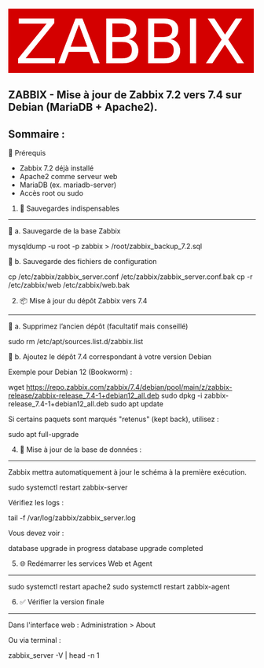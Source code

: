 ![zabbix-logo](./images/zabbix-logo.png)

## ZABBIX - Mise à jour de Zabbix 7.2 vers 7.4 sur Debian (MariaDB + Apache2).

## Sommaire :

🧱 Prérequis

- Zabbix 7.2 déjà installé
- Apache2 comme serveur web
- MariaDB (ex. mariadb-server)
- Accès root ou sudo

1. 🔐 Sauvegardes indispensables
--------------------------------
🔸 a. Sauvegarde de la base Zabbix

mysqldump -u root -p zabbix > /root/zabbix_backup_7.2.sql

🔸 b. Sauvegarde des fichiers de configuration

cp /etc/zabbix/zabbix_server.conf /etc/zabbix/zabbix_server.conf.bak
cp -r /etc/zabbix/web /etc/zabbix/web.bak

2. 📦 Mise à jour du dépôt Zabbix vers 7.4
-------------------------------------------
🔸 a. Supprimez l’ancien dépôt (facultatif mais conseillé)

sudo rm /etc/apt/sources.list.d/zabbix.list

🔸 b. Ajoutez le dépôt 7.4 correspondant à votre version Debian

Exemple pour Debian 12 (Bookworm) :

wget https://repo.zabbix.com/zabbix/7.4/debian/pool/main/z/zabbix-release/zabbix-release_7.4-1+debian12_all.deb
sudo dpkg -i zabbix-release_7.4-1+debian12_all.deb
sudo apt update

Si certains paquets sont marqués "retenus" (kept back), utilisez :

sudo apt full-upgrade

4. 🔄 Mise à jour de la base de données :
------------------------------------------
Zabbix mettra automatiquement à jour le schéma à la première exécution.

sudo systemctl restart zabbix-server

Vérifiez les logs :

tail -f /var/log/zabbix/zabbix_server.log

Vous devez voir :

database upgrade in progress
database upgrade completed

5. 🌐 Redémarrer les services Web et Agent
-------------------------------------------

sudo systemctl restart apache2
sudo systemctl restart zabbix-agent

6. ✅ Vérifier la version finale
---------------------------------

Dans l'interface web : Administration > About

Ou via terminal :

zabbix_server -V | head -n 1
